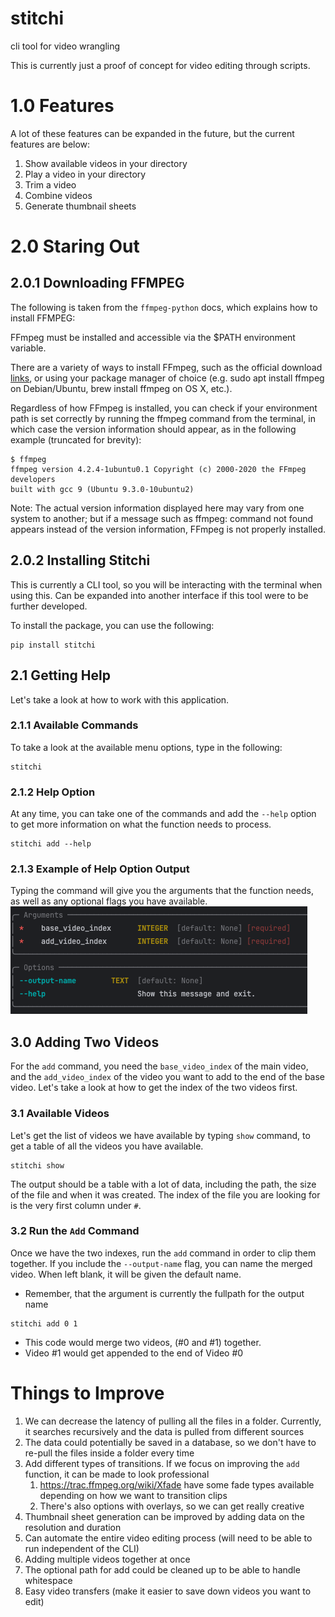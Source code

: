 # stitchi
cli tool for video wrangling

This is currently just a proof of concept for video editing through scripts.

# 1.0 Features
A lot of these features can be expanded in the future, but the current features are below:

1. Show available videos in your directory
2. Play a video in your directory
3. Trim a video
4. Combine videos
5. Generate thumbnail sheets

# 2.0 Staring Out

## 2.0.1 Downloading FFMPEG
The following is taken from the `ffmpeg-python` docs, which explains how to install FFMPEG:

FFmpeg must be installed and accessible via the $PATH environment variable.

There are a variety of ways to install FFmpeg, such as the official download [links](https://ffmpeg.org/download.html), or using your package manager of choice (e.g. sudo apt install ffmpeg on Debian/Ubuntu, brew install ffmpeg on OS X, etc.).

Regardless of how FFmpeg is installed, you can check if your environment path is set correctly by running the ffmpeg command from the terminal, in which case the version information should appear, as in the following example (truncated for brevity):
```shell
$ ffmpeg
ffmpeg version 4.2.4-1ubuntu0.1 Copyright (c) 2000-2020 the FFmpeg developers
built with gcc 9 (Ubuntu 9.3.0-10ubuntu2)
```
Note: The actual version information displayed here may vary from one system to another; but if a message such as ffmpeg: command not found appears instead of the version information, FFmpeg is not properly installed.

## 2.0.2 Installing Stitchi

This is currently a CLI tool, so you will be interacting with the terminal when using this. Can be expanded into
another interface if this tool were to be further developed.

To install the package, you can use the following:
```shell
pip install stitchi
```

## 2.1 Getting Help
Let's take a look at how to work with this application.

### 2.1.1 Available Commands

To take a look at the available menu options, type in the following:
```shell
stitchi
```
### 2.1.2 Help Option
At any time, you can take one of the commands and add the `--help` option to get more information on what the
function needs to process.

```shell
stitchi add --help
```

### 2.1.3 Example of Help Option Output
Typing the command will give you the arguments that the function needs, as well as any optional flags you 
have available.
![img.png](public/img.png)

## 3.0 Adding Two Videos

For the `add` command, you need the `base_video_index` of the main video, and the `add_video_index` of the video you
want to add to the end of the base video. Let's take a look at how to get the index of the two videos first.

### 3.1 Available Videos
Let's get the list of videos we have available by typing `show` command, to get a table of all the videos
you have available.

```shell
stitchi show
```

The output should be a table with a lot of data, including the path, the size of the file and when it was created.
The index of the file you are looking for is the very first column under `#`.

### 3.2 Run the `Add` Command
Once we have the two indexes, run the `add` command in order to clip them together.
If you include the `--output-name` flag, you can name the merged video.
When left blank, it will be given the default name.

- Remember, that the argument is currently the fullpath for the output name

```shell
stitchi add 0 1
```
- This code would merge two videos, (#0 and #1) together.
- Video #1 would get appended to the end of Video #0

# Things to Improve
1. We can decrease the latency of pulling all the files in a folder. Currently, it searches recursively and the data is pulled from different sources
2. The data could potentially be saved in a database, so we don't have to re-pull the files inside a folder every time
3. Add different types of transitions. If we focus on improving the `add` function, it can be made to look professional
   1. https://trac.ffmpeg.org/wiki/Xfade have some fade types available depending on how we want to transition clips
   2. There's also options with overlays, so we can get really creative
4. Thumbnail sheet generation can be improved by adding data on the resolution and duration
5. Can automate the entire video editing process (will need to be able to run independent of the CLI)
6. Adding multiple videos together at once
7. The optional path for add could be cleaned up to be able to handle whitespace
8. Easy video transfers (make it easier to save down videos you want to edit)

